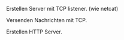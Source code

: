 

Erstellen Server mit TCP listener. (wie netcat)

Versenden Nachrichten mit TCP.

Erstellen HTTP Server.

